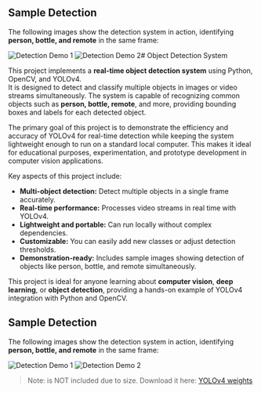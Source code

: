 
## Sample Detection

The following images show the detection system in action, identifying **person, bottle, and remote** in the same frame:

![Detection Demo 1](samples/image1.jpg)
![Detection Demo 2](samples/image2.jpg)# Object Detection System

This project implements a **real-time object detection system** using Python, OpenCV, and YOLOv4.  
It is designed to detect and classify multiple objects in images or video streams simultaneously. The system is capable of recognizing common objects such as **person, bottle, remote**, and more, providing bounding boxes and labels for each detected object.  

The primary goal of this project is to demonstrate the efficiency and accuracy of YOLOv4 for real-time detection while keeping the system lightweight enough to run on a standard local computer. This makes it ideal for educational purposes, experimentation, and prototype development in computer vision applications.

Key aspects of this project include:  
- **Multi-object detection:** Detect multiple objects in a single frame accurately.  
- **Real-time performance:** Processes video streams in real time with YOLOv4.  
- **Lightweight and portable:** Can run locally without complex dependencies.  
- **Customizable:** You can easily add new classes or adjust detection thresholds.  
- **Demonstration-ready:** Includes sample images showing detection of objects like person, bottle, and remote simultaneously.

This project is ideal for anyone learning about **computer vision**, **deep learning**, or **object detection**, providing a hands-on example of YOLOv4 integration with Python and OpenCV.

## Sample Detection

The following images show the detection system in action, identifying **person, bottle, and remote** in the same frame:

![Detection Demo 1](samples/detection1.jpg)
![Detection Demo 2](samples/detection2.jpg)

> Note:  is NOT included due to size. Download it here: [YOLOv4 weights](https://pjreddie.com/media/files/yolov4.weights)
